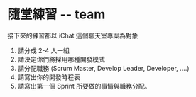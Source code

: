 # 隨堂練習 -- team

接下來的練習都以 iChat 這個聊天室專案為對象

1. 請分成 2-4 人一組
2. 請決定你們將採用哪種開發模式
3. 請分配職務 (Scrum Master, Develop Leader, Developer, ....)
4. 請寫出你的開發時程表
5. 請寫出第一個 Sprint 所要做的事情與職務分配。

